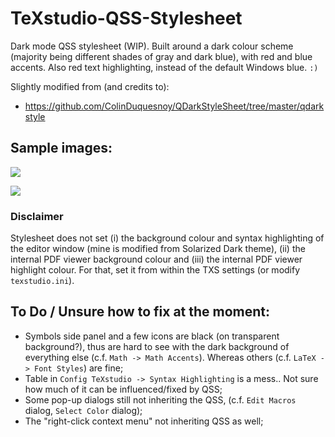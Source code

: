 # TeXstudio-QSS-Stylesheet
Dark mode QSS stylesheet (WIP). Built around a dark colour scheme (majority being different shades of gray and dark blue), with red and blue accents. Also red text highlighting, instead of the default Windows blue. `:)`

Slightly modified from (and credits to):
- https://github.com/ColinDuquesnoy/QDarkStyleSheet/tree/master/qdarkstyle

## Sample images:

![](https://github.com/thatlittleboy/TeXstudio-QSS-Stylesheet/blob/master/sample%20imgs/editor%20and%20pdf%20viewer.png)

![](https://github.com/thatlittleboy/TeXstudio-QSS-Stylesheet/blob/master/sample%20imgs/config%20menu.png)

### Disclaimer
Stylesheet does not set (i) the background colour and syntax highlighting of the editor window (mine is modified from Solarized Dark theme), (ii) the internal PDF viewer background colour and (iii) the internal PDF viewer highlight colour. For that, set it from within the TXS settings (or modify `texstudio.ini`).

## To Do / Unsure how to fix at the moment:
- Symbols side panel and a few icons are black (on transparent background?), thus are hard to see with the dark background of everything else (c.f. `Math -> Math Accents`). Whereas others (c.f. `LaTeX -> Font Styles`) are fine;
- Table in `Config TeXstudio -> Syntax Highlighting` is a mess.. Not sure how much of it can be influenced/fixed by QSS;
- Some pop-up dialogs still not inheriting the QSS, (c.f. `Edit Macros` dialog, `Select Color` dialog);
- The "right-click context menu" not inheriting QSS as well;
